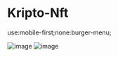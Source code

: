 # Kripto-Nft
use:mobile-first;none:burger-menu;


![image](https://user-images.githubusercontent.com/103760832/166913347-314c7116-ba7e-4f88-bd7c-f942330a1d0f.png)
![image](https://user-images.githubusercontent.com/103760832/166913391-fd6e5ce5-2e0d-49a5-ae72-cb4b0492865b.png)
